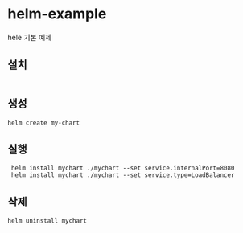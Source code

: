 # helm-example
hele 기본 예제

## 설치
```
```
## 생성
```
helm create my-chart
```

## 실행
```
 helm install mychart ./mychart --set service.internalPort=8080
 helm install mychart ./mychart --set service.type=LoadBalancer
```
## 삭제
```
helm uninstall mychart
```
